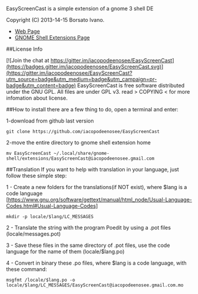 EasyScreenCast is a simple extension of a gnome 3 shell DE 

Copyright (C) 2013-14-15 Borsato Ivano.

* [Web Page](http://iacopodeenosee.wordpress.com/)
* [GNOME Shell Extensions Page](https://extensions.gnome.org/extension/690/easyscreencast/)

##License Info

[![Join the chat at https://gitter.im/iacopodeenosee/EasyScreenCast](https://badges.gitter.im/iacopodeenosee/EasyScreenCast.svg)](https://gitter.im/iacopodeenosee/EasyScreenCast?utm_source=badge&utm_medium=badge&utm_campaign=pr-badge&utm_content=badge)
EasyScreenCast is free software distributed under the GNU GPL.
All files are under GPL v3.
read > COPYING < for more infomation about license.

##How to install
there are a few thing to do, open a terminal and enter:

1-download from github last version

    git clone https://github.com/iacopodeenosee/EasyScreenCast
    
    
2-move the entire directory to gnome shell extension home

    mv EasyScreenCast ~/.local/share/gnome-shell/extensions/EasyScreenCast@iacopodeenosee.gmail.com
    
    
##Translation
If you want to help with translation in your language, just follow these simple step:

1 - Create a new folders for the translations(if NOT exist), where $lang is a code language [https://www.gnu.org/software/gettext/manual/html_node/Usual-Language-Codes.html#Usual-Language-Codes]

    mkdir -p locale/$lang/LC_MESSAGES

2 - Translate the string with the program Poedit by using a .pot files (locale/messages.pot)

3 - Save these files in the same directory of .pot files, use the code language for the name of them (locale/$lang.po) 

4 - Convert in binary these .po files, where $lang is a code language, with these command:

    msgfmt /locale/$lang.po -o locale/$lang/LC_MESSAGES/EasyScreenCast@iacopodeenosee.gmail.com.mo
